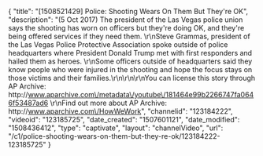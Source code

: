 {
    "title": "[1508521429] Police: Shooting Wears On Them But They're OK",
    "description": "(5 Oct 2017) The president of the Las Vegas police union says the shooting has worn on officers but they're doing OK, and they're being offered services if they need them. \r\nSteve Grammas, president of the Las Vegas Police Protective Association spoke outside of police headquarters where President Donald Trump met with first responders and hailed them as heroes. \r\nSome officers outside of headquarters said they know people who were injured in the shooting and hope the focus stays on those victims and their families.\r\n\r\n\r\nYou can license this story through AP Archive: http:\/\/www.aparchive.com\/metadata\/youtube\/181464e99b2266747fa0646f53487ad6 \r\nFind out more about AP Archive: http:\/\/www.aparchive.com\/HowWeWork",
    "channelid": "123184222",
    "videoid": "123185725",
    "date_created": "1507601121",
    "date_modified": "1508436412",
    "type": "captivate",
    "layout": "channelVideo",
    "url": "\/c1\/police-shooting-wears-on-them-but-they-re-ok\/123184222-123185725"
}